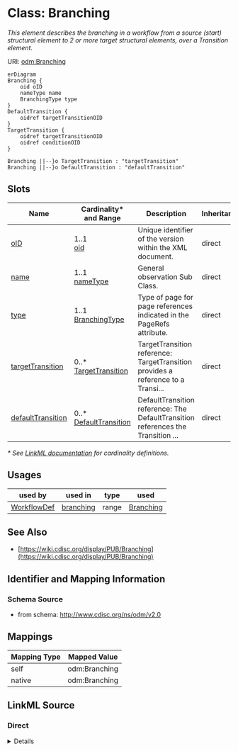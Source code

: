 # Class: Branching

_This element describes the branching in a workflow from a source (start) structural element to 2 or more target structural elements, over a Transition element._




URI: [odm:Branching](http://www.cdisc.org/ns/odm/v2.0/Branching)


```mermaid
erDiagram
Branching {
    oid oID  
    nameType name  
    BranchingType type  
}
DefaultTransition {
    oidref targetTransitionOID  
}
TargetTransition {
    oidref targetTransitionOID  
    oidref conditionOID  
}

Branching ||--}o TargetTransition : "targetTransition"
Branching ||--}o DefaultTransition : "defaultTransition"

```



<!-- no inheritance hierarchy -->


## Slots

| Name | Cardinality* and Range | Description | Inheritance |
| ---  | --- | --- | --- |
| [oID](oID.md) | 1..1 <br/> [oid](oid.md) | Unique identifier of the version within the XML document. | direct |
| [name](name.md) | 1..1 <br/> [nameType](nameType.md) | General observation Sub Class. | direct |
| [type](type.md) | 1..1 <br/> [BranchingType](BranchingType.md) | Type of page for page references indicated in the PageRefs attribute. | direct |
| [targetTransition](targetTransition.md) | 0..* <br/> [TargetTransition](TargetTransition.md) | TargetTransition reference: TargetTransition provides a reference to a Transi... | direct |
| [defaultTransition](defaultTransition.md) | 0..* <br/> [DefaultTransition](DefaultTransition.md) | DefaultTransition reference: The DefaultTransition references the Transition ... | direct |

_* See [LinkML documentation](https://linkml.io/linkml/schemas/slots.html#slot-cardinality) for cardinality definitions._




## Usages

| used by | used in | type | used |
| ---  | --- | --- | --- |
| [WorkflowDef](WorkflowDef.md) | [branching](branching.md) | range | [Branching](Branching.md) |






## See Also

* [https://wiki.cdisc.org/display/PUB/Branching](https://wiki.cdisc.org/display/PUB/Branching)

## Identifier and Mapping Information







### Schema Source


* from schema: http://www.cdisc.org/ns/odm/v2.0





## Mappings

| Mapping Type | Mapped Value |
| ---  | ---  |
| self | odm:Branching |
| native | odm:Branching |





## LinkML Source

<!-- TODO: investigate https://stackoverflow.com/questions/37606292/how-to-create-tabbed-code-blocks-in-mkdocs-or-sphinx -->

### Direct

<details>
```yaml
name: Branching
description: This element describes the branching in a workflow from a source (start)
  structural element to 2 or more target structural elements, over a Transition element.
from_schema: http://www.cdisc.org/ns/odm/v2.0
see_also:
- https://wiki.cdisc.org/display/PUB/Branching
rank: 1000
slots:
- oID
- name
- type
- targetTransition
- defaultTransition
slot_usage:
  oID:
    name: oID
    comments:
    - 'Required

      range: oid

      The Branching/@OID attribute must be unique within the Study/MetaDataVersion.'
    domain_of:
    - Study
    - MetaDataVersion
    - Standard
    - ValueListDef
    - WhereClauseDef
    - StudyEventGroupDef
    - StudyEventDef
    - ItemGroupDef
    - ItemDef
    - CodeList
    - MethodDef
    - ConditionDef
    - CommentDef
    - StudyIndication
    - StudyIntervention
    - StudyObjective
    - StudyEndPoint
    - StudyTargetPopulation
    - StudyEstimand
    - Arm
    - Epoch
    - StudyParameter
    - StudyTiming
    - TransitionTimingConstraint
    - AbsoluteTimingConstraint
    - RelativeTimingConstraint
    - DurationTimingConstraint
    - WorkflowDef
    - Transition
    - Branching
    - Criterion
    - User
    - Organization
    - Location
    - SignatureDef
    - Query
    range: oid
    required: true
  name:
    name: name
    comments:
    - 'Required

      range: name

      The Branching/@Name attribute must be unique within the set of Study/MetaDataVersion/WorkflowDefs'
    domain_of:
    - Alias
    - MetaDataVersion
    - Standard
    - StudyEventGroupDef
    - StudyEventDef
    - ItemGroupDef
    - Class
    - SubClass
    - SourceItem
    - Resource
    - ItemDef
    - CodeList
    - MethodDef
    - Parameter
    - ReturnValue
    - ConditionDef
    - StudyObjective
    - StudyEndPoint
    - StudyTargetPopulation
    - StudyEstimand
    - Arm
    - Epoch
    - StudyTiming
    - TransitionTimingConstraint
    - AbsoluteTimingConstraint
    - RelativeTimingConstraint
    - DurationTimingConstraint
    - WorkflowDef
    - Transition
    - Branching
    - Criterion
    - Organization
    - Location
    - Query
    range: nameType
    required: true
  type:
    name: type
    comments:
    - 'Required

      enum values: (Exclusive | Parallel)

      The TargetTransition element must provide a reference to a ConditionDef when
      the value of Type is "Exclusive".'
    domain_of:
    - TranslatedText
    - PDFPageRef
    - Standard
    - StudyEventDef
    - ItemGroupDef
    - Origin
    - Resource
    - MethodDef
    - StudyEndPoint
    - TransitionTimingConstraint
    - RelativeTimingConstraint
    - Branching
    - Organization
    - Query
    range: BranchingType
    required: true
  targetTransition:
    name: targetTransition
    multivalued: true
    domain_of:
    - Branching
    range: TargetTransition
    inlined: true
    inlined_as_list: true
  defaultTransition:
    name: defaultTransition
    multivalued: true
    domain_of:
    - Branching
    range: DefaultTransition
    inlined: true
    inlined_as_list: true
class_uri: odm:Branching

```
</details>

### Induced

<details>
```yaml
name: Branching
description: This element describes the branching in a workflow from a source (start)
  structural element to 2 or more target structural elements, over a Transition element.
from_schema: http://www.cdisc.org/ns/odm/v2.0
see_also:
- https://wiki.cdisc.org/display/PUB/Branching
rank: 1000
slot_usage:
  oID:
    name: oID
    comments:
    - 'Required

      range: oid

      The Branching/@OID attribute must be unique within the Study/MetaDataVersion.'
    domain_of:
    - Study
    - MetaDataVersion
    - Standard
    - ValueListDef
    - WhereClauseDef
    - StudyEventGroupDef
    - StudyEventDef
    - ItemGroupDef
    - ItemDef
    - CodeList
    - MethodDef
    - ConditionDef
    - CommentDef
    - StudyIndication
    - StudyIntervention
    - StudyObjective
    - StudyEndPoint
    - StudyTargetPopulation
    - StudyEstimand
    - Arm
    - Epoch
    - StudyParameter
    - StudyTiming
    - TransitionTimingConstraint
    - AbsoluteTimingConstraint
    - RelativeTimingConstraint
    - DurationTimingConstraint
    - WorkflowDef
    - Transition
    - Branching
    - Criterion
    - User
    - Organization
    - Location
    - SignatureDef
    - Query
    range: oid
    required: true
  name:
    name: name
    comments:
    - 'Required

      range: name

      The Branching/@Name attribute must be unique within the set of Study/MetaDataVersion/WorkflowDefs'
    domain_of:
    - Alias
    - MetaDataVersion
    - Standard
    - StudyEventGroupDef
    - StudyEventDef
    - ItemGroupDef
    - Class
    - SubClass
    - SourceItem
    - Resource
    - ItemDef
    - CodeList
    - MethodDef
    - Parameter
    - ReturnValue
    - ConditionDef
    - StudyObjective
    - StudyEndPoint
    - StudyTargetPopulation
    - StudyEstimand
    - Arm
    - Epoch
    - StudyTiming
    - TransitionTimingConstraint
    - AbsoluteTimingConstraint
    - RelativeTimingConstraint
    - DurationTimingConstraint
    - WorkflowDef
    - Transition
    - Branching
    - Criterion
    - Organization
    - Location
    - Query
    range: nameType
    required: true
  type:
    name: type
    comments:
    - 'Required

      enum values: (Exclusive | Parallel)

      The TargetTransition element must provide a reference to a ConditionDef when
      the value of Type is "Exclusive".'
    domain_of:
    - TranslatedText
    - PDFPageRef
    - Standard
    - StudyEventDef
    - ItemGroupDef
    - Origin
    - Resource
    - MethodDef
    - StudyEndPoint
    - TransitionTimingConstraint
    - RelativeTimingConstraint
    - Branching
    - Organization
    - Query
    range: BranchingType
    required: true
  targetTransition:
    name: targetTransition
    multivalued: true
    domain_of:
    - Branching
    range: TargetTransition
    inlined: true
    inlined_as_list: true
  defaultTransition:
    name: defaultTransition
    multivalued: true
    domain_of:
    - Branching
    range: DefaultTransition
    inlined: true
    inlined_as_list: true
attributes:
  oID:
    name: oID
    description: Unique identifier of the version within the XML document.
    comments:
    - 'Required

      range: oid

      The Branching/@OID attribute must be unique within the Study/MetaDataVersion.'
    from_schema: http://www.cdisc.org/ns/odm/v2.0
    rank: 1000
    identifier: true
    alias: oID
    owner: Branching
    domain_of:
    - Study
    - MetaDataVersion
    - Standard
    - ValueListDef
    - WhereClauseDef
    - StudyEventGroupDef
    - StudyEventDef
    - ItemGroupDef
    - ItemDef
    - CodeList
    - MethodDef
    - ConditionDef
    - CommentDef
    - StudyIndication
    - StudyIntervention
    - StudyObjective
    - StudyEndPoint
    - StudyTargetPopulation
    - StudyEstimand
    - Arm
    - Epoch
    - StudyParameter
    - StudyTiming
    - TransitionTimingConstraint
    - AbsoluteTimingConstraint
    - RelativeTimingConstraint
    - DurationTimingConstraint
    - WorkflowDef
    - Transition
    - Branching
    - Criterion
    - User
    - Organization
    - Location
    - SignatureDef
    - Query
    range: oid
    required: true
  name:
    name: name
    description: General observation Sub Class.
    comments:
    - 'Required

      range: name

      The Branching/@Name attribute must be unique within the set of Study/MetaDataVersion/WorkflowDefs'
    from_schema: http://www.cdisc.org/ns/odm/v2.0
    rank: 1000
    alias: name
    owner: Branching
    domain_of:
    - Alias
    - MetaDataVersion
    - Standard
    - StudyEventGroupDef
    - StudyEventDef
    - ItemGroupDef
    - Class
    - SubClass
    - SourceItem
    - Resource
    - ItemDef
    - CodeList
    - MethodDef
    - Parameter
    - ReturnValue
    - ConditionDef
    - StudyObjective
    - StudyEndPoint
    - StudyTargetPopulation
    - StudyEstimand
    - Arm
    - Epoch
    - StudyTiming
    - TransitionTimingConstraint
    - AbsoluteTimingConstraint
    - RelativeTimingConstraint
    - DurationTimingConstraint
    - WorkflowDef
    - Transition
    - Branching
    - Criterion
    - Organization
    - Location
    - Query
    range: nameType
    required: true
  type:
    name: type
    description: Type of page for page references indicated in the PageRefs attribute.
    comments:
    - 'Required

      enum values: (Exclusive | Parallel)

      The TargetTransition element must provide a reference to a ConditionDef when
      the value of Type is "Exclusive".'
    from_schema: http://www.cdisc.org/ns/odm/v2.0
    rank: 1000
    alias: type
    owner: Branching
    domain_of:
    - TranslatedText
    - PDFPageRef
    - Standard
    - StudyEventDef
    - ItemGroupDef
    - Origin
    - Resource
    - MethodDef
    - StudyEndPoint
    - TransitionTimingConstraint
    - RelativeTimingConstraint
    - Branching
    - Organization
    - Query
    range: BranchingType
    required: true
  targetTransition:
    name: targetTransition
    description: 'TargetTransition reference: TargetTransition provides a reference
      to a Transition element that is the target of a branching.'
    from_schema: http://www.cdisc.org/ns/odm/v2.0
    rank: 1000
    multivalued: true
    identifier: false
    alias: targetTransition
    owner: Branching
    domain_of:
    - Branching
    range: TargetTransition
    inlined: true
    inlined_as_list: true
  defaultTransition:
    name: defaultTransition
    description: 'DefaultTransition reference: The DefaultTransition references the
      Transition that needs to be executed when none of the TargetTransitions can
      be executed.'
    from_schema: http://www.cdisc.org/ns/odm/v2.0
    rank: 1000
    multivalued: true
    identifier: false
    alias: defaultTransition
    owner: Branching
    domain_of:
    - Branching
    range: DefaultTransition
    inlined: true
    inlined_as_list: true
class_uri: odm:Branching

```
</details>